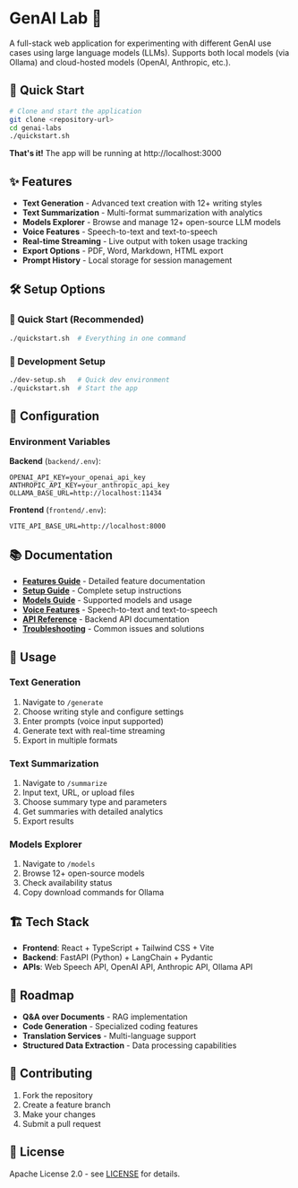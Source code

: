 # GenAI Lab 🧪

A full-stack web application for experimenting with different GenAI use cases using large language models (LLMs). Supports both local models (via Ollama) and cloud-hosted models (OpenAI, Anthropic, etc.).

## 🚀 Quick Start

```bash
# Clone and start the application
git clone <repository-url>
cd genai-labs
./quickstart.sh
```

**That's it!** The app will be running at http://localhost:3000

## ✨ Features

- **Text Generation** - Advanced text creation with 12+ writing styles
- **Text Summarization** - Multi-format summarization with analytics  
- **Models Explorer** - Browse and manage 12+ open-source LLM models
- **Voice Features** - Speech-to-text and text-to-speech
- **Real-time Streaming** - Live output with token usage tracking
- **Export Options** - PDF, Word, Markdown, HTML export
- **Prompt History** - Local storage for session management

## 🛠️ Setup Options

### 🚀 Quick Start (Recommended)
```bash
./quickstart.sh  # Everything in one command
```

### 🔧 Development Setup
```bash
./dev-setup.sh   # Quick dev environment
./quickstart.sh  # Start the app
```



## 🔧 Configuration

### Environment Variables

**Backend** (`backend/.env`):
```env
OPENAI_API_KEY=your_openai_api_key
ANTHROPIC_API_KEY=your_anthropic_api_key
OLLAMA_BASE_URL=http://localhost:11434
```

**Frontend** (`frontend/.env`):
```env
VITE_API_BASE_URL=http://localhost:8000
```

## 📚 Documentation

- **[Features Guide](docs/FEATURES.md)** - Detailed feature documentation
- **[Setup Guide](docs/SETUP.md)** - Complete setup instructions
- **[Models Guide](docs/MODELS.md)** - Supported models and usage
- **[Voice Features](docs/VOICE.md)** - Speech-to-text and text-to-speech
- **[API Reference](docs/API.md)** - Backend API documentation
- **[Troubleshooting](docs/TROUBLESHOOTING.md)** - Common issues and solutions

## 🎯 Usage

### Text Generation
1. Navigate to `/generate`
2. Choose writing style and configure settings
3. Enter prompts (voice input supported)
4. Generate text with real-time streaming
5. Export in multiple formats

### Text Summarization  
1. Navigate to `/summarize`
2. Input text, URL, or upload files
3. Choose summary type and parameters
4. Get summaries with detailed analytics
5. Export results

### Models Explorer
1. Navigate to `/models`
2. Browse 12+ open-source models
3. Check availability status
4. Copy download commands for Ollama

## 🏗️ Tech Stack

- **Frontend**: React + TypeScript + Tailwind CSS + Vite
- **Backend**: FastAPI (Python) + LangChain + Pydantic
- **APIs**: Web Speech API, OpenAI API, Anthropic API, Ollama API

## 🔮 Roadmap

- **Q&A over Documents** - RAG implementation
- **Code Generation** - Specialized coding features
- **Translation Services** - Multi-language support
- **Structured Data Extraction** - Data processing capabilities

## 🤝 Contributing

1. Fork the repository
2. Create a feature branch
3. Make your changes
4. Submit a pull request

## 📄 License

Apache License 2.0 - see [LICENSE](LICENSE) for details. 
